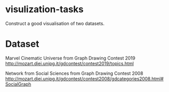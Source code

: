 # visulization-tasks
Construct a good visualisation of two datasets.

# Dataset
Marvel Cinematic Universe from Graph Drawing Contest 2019
http://mozart.diei.unipg.it/gdcontest/contest2019/topics.html

Network from Social Sciences from Graph Drawing Contest 2008
http://mozart.diei.unipg.it/gdcontest/contest2008/gdcategories2008.html#SocialGraph
